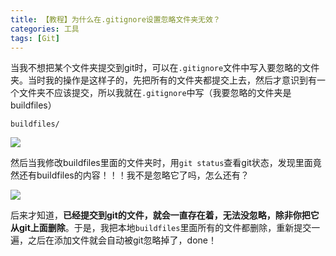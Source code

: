 ```yaml
---
title: 【教程】为什么在.gitignore设置忽略文件夹无效？
categories: 工具
tags: [Git]
---
```


当我不想把某个文件夹提交到git时，可以在`.gitignore`文件中写入要忽略的文件夹。当时我的操作是这样子的，先把所有的文件夹都提交上去，然后才意识到有一个文件夹不应该提交，所以我就在`.gitignore`中写（我要忽略的文件夹是buildfiles）

```
buildfiles/
```

![](http://oggx6lf7f.bkt.clouddn.com/n2v9e.jpg)

然后当我修改buildfiles里面的文件夹时，用`git status`查看git状态，发现里面竟然还有buildfiles的内容！！！我不是忽略它了吗，怎么还有？

![](http://oggx6lf7f.bkt.clouddn.com/820n4.jpg)

后来才知道，**已经提交到git的文件，就会一直存在着，无法没忽略，除非你把它从git上面删除**。于是，我把本地`buildfiles`里面所有的文件都删除，重新提交一遍，之后在添加文件就会自动被git忽略掉了，done！

